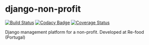 # django-non-profit

[![Build Status](https://travis-ci.org/NBajanca/django-non-profit.svg?branch=master)](https://travis-ci.org/NBajanca/django-non-profit)
[![Codacy Badge](https://api.codacy.com/project/badge/Grade/78f2889c44324f26a46629cef775a6ed)](https://www.codacy.com/app/nbajanca_first/django-non-profit?utm_source=github.com&amp;utm_medium=referral&amp;utm_content=NBajanca/django-non-profit&amp;utm_campaign=Badge_Grade)
[![Coverage Status](https://coveralls.io/repos/github/NBajanca/django-non-profit/badge.svg?branch=master)](https://coveralls.io/github/NBajanca/django-non-profit?branch=master)

Django management platform for a non-profit. Developed at Re-food (Portugal)
